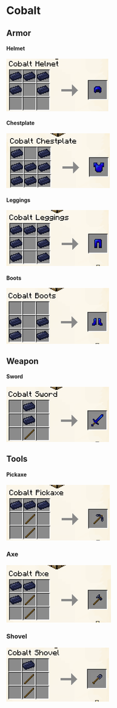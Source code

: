 # Cobalt



## **Armor**

#### Helmet

![](<../../.gitbook/assets/image (93) (1) (1).png>)

#### Chestplate

![](<../../.gitbook/assets/image (65).png>)

#### Leggings

![](<../../.gitbook/assets/image (141) (1).png>)

#### Boots

![](<../../.gitbook/assets/image (94) (1).png>)

## Weapon

#### Sword

![](<../../.gitbook/assets/image (11) (1) (1) (1) (1) (1).png>)

## Tools

#### Pickaxe

![](<../../.gitbook/assets/image (89) (1) (1) (1).png>)

### Axe

#### ![](<../../.gitbook/assets/image (104) (1).png>)

### Shovel

#### ![](<../../.gitbook/assets/image (45).png>)
